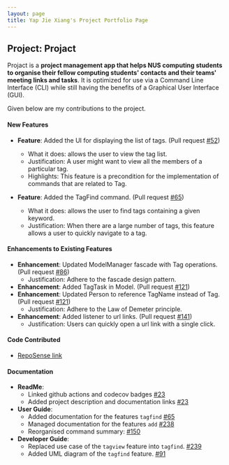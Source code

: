 ```yaml
---
layout: page
title: Yap Jie Xiang's Project Portfolio Page
---
```


## Project: Projact

Projact is a **project management app that helps NUS computing students to organise their fellow computing students' contacts and their teams' meeting links and tasks**. It is optimized for use via a Command Line Interface (CLI) while still having the benefits of a Graphical User Interface (GUI).

Given below are my contributions to the project.

#### New Features
* **Feature**: Added the UI for displaying the list of tags. (Pull request [\#52](https://github.com/AY2021S1-CS2103T-T17-4/tp/pull/52))
  * What it does: allows the user to view the tag list.
  * Justification: A user might want to view all the members of a particular tag.
  * Highlights: This feature is a precondition for the implementation of commands that are related to Tag.

* **Feature**: Added the TagFind command. (Pull request [\#65](https://github.com/AY2021S1-CS2103T-T17-4/tp/pull/65))
  * What it does: allows the user to find tags containing a given keyword.
  * Justification: When there are a large number of tags, this feature allows a user to quickly navigate to a tag.

#### Enhancements to Existing Features
* **Enhancement**: Updated ModelManager fascade with Tag operations. (Pull request [\#86](https://github.com/AY2021S1-CS2103T-T17-4/tp/pull/86))
    * Justification: Adhere to the fascade design pattern.
* **Enhancement**: Added TagTask in Model. (Pull request [\#121](https://github.com/AY2021S1-CS2103T-T17-4/tp/pull/121))
* **Enhancement**: Updated Person to reference TagName instead of Tag. (Pull request [\#121](https://github.com/AY2021S1-CS2103T-T17-4/tp/pull/121))
    * Justification: Adhere to the Law of Demeter principle.
* **Enhancement**: Added listener to url links. (Pull request [\#141](https://github.com/AY2021S1-CS2103T-T17-4/tp/pull/141))
    * Justification: Users can quickly open a url link with a single click.

#### Code Contributed
* [RepoSense link](https://nus-cs2103-ay2021s1.github.io/tp-dashboard/#breakdown=true&search=akgrenSoar&sort=groupTitle&sortWithin=title&since=2020-08-14&timeframe=commit&mergegroup=&groupSelect=groupByRepos&checkedFileTypes=docs~functional-code~test-code~other)

#### Documentation
* **ReadMe**:
    * Linked github actions and codecov badges [\#23](https://github.com/AY2021S1-CS2103T-T17-4/tp/pull/23)
    * Added project description and documentation links [\#23](https://github.com/AY2021S1-CS2103T-T17-4/tp/pull/23)
* **User Guide**:
    * Added documentation for the features `tagfind` [\#65](https://github.com/AY2021S1-CS2103T-T17-4/tp/pull/65)
    * Managed documentation for the features `add` [\#238](https://github.com/AY2021S1-CS2103T-T17-4/tp/pull/238)
    * Reorganised command summary: [\#150](https://github.com/AY2021S1-CS2103T-T17-4/tp/pull/150)
* **Developer Guide**:
    * Replaced use case of the `tagview` feature into `tagfind`. [\#239](https://github.com/AY2021S1-CS2103T-T17-4/tp/pull/239)
    * Added UML diagram of the `tagfind` feature. [\#91](https://github.com/AY2021S1-CS2103T-T17-4/tp/pull/91)
